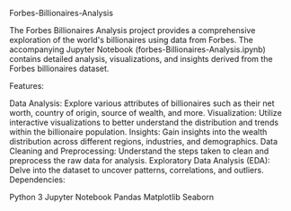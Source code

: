 Forbes-Billionaires-Analysis

The Forbes Billionaires Analysis project provides a comprehensive exploration of the world's billionaires using data from Forbes. The accompanying Jupyter Notebook (forbes-Billionaires-Analysis.ipynb) contains detailed analysis, visualizations, and insights derived from the Forbes billionaires dataset.

Features:

Data Analysis: Explore various attributes of billionaires such as their net worth, country of origin, source of wealth, and more.
Visualization: Utilize interactive visualizations to better understand the distribution and trends within the billionaire population.
Insights: Gain insights into the wealth distribution across different regions, industries, and demographics.
Data Cleaning and Preprocessing: Understand the steps taken to clean and preprocess the raw data for analysis.
Exploratory Data Analysis (EDA): Delve into the dataset to uncover patterns, correlations, and outliers.
Dependencies:

Python 3
Jupyter Notebook
Pandas
Matplotlib
Seaborn
